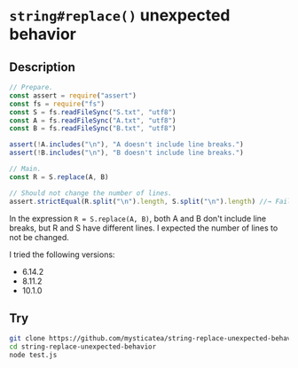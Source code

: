 # `string#replace()` unexpected behavior

## Description

```js
// Prepare.
const assert = require("assert")
const fs = require("fs")
const S = fs.readFileSync("S.txt", "utf8")
const A = fs.readFileSync("A.txt", "utf8")
const B = fs.readFileSync("B.txt", "utf8")

assert(!A.includes("\n"), "A doesn't include line breaks.")
assert(!B.includes("\n"), "B doesn't include line breaks.")

// Main.
const R = S.replace(A, B)

// Should not change the number of lines.
assert.strictEqual(R.split("\n").length, S.split("\n").length) //→ Fail.
```

In the expression `R = S.replace(A, B)`, both A and B don't include line breaks, but R and S have different lines.
I expected the number of lines to not be changed.

I tried the following versions:

- 6.14.2
- 8.11.2
- 10.1.0

## Try

```bash
git clone https://github.com/mysticatea/string-replace-unexpected-behavior.git
cd string-replace-unexpected-behavior
node test.js
```
